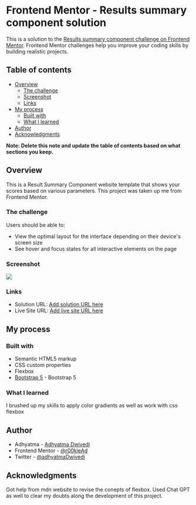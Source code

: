 # Frontend Mentor - Results summary component solution

This is a solution to the [Results summary component challenge on Frontend Mentor](https://www.frontendmentor.io/challenges/results-summary-component-CE_K6s0maV). Frontend Mentor challenges help you improve your coding skills by building realistic projects. 

## Table of contents

- [Overview](#overview)
  - [The challenge](#the-challenge)
  - [Screenshot](#screenshot)
  - [Links](#links)
- [My process](#my-process)
  - [Built with](#built-with)
  - [What I learned](#what-i-learned)
- [Author](#author)
- [Acknowledgments](#acknowledgments)

**Note: Delete this note and update the table of contents based on what sections you keep.**

## Overview

This is a Result Summary Component website template that shows your scores based on various parameters. This project was taken up me from Frontend Mentor.

### The challenge

Users should be able to:

- View the optimal layout for the interface depending on their device's screen size
- See hover and focus states for all interactive elements on the page

### Screenshot

![](/Result%20Summary%20Component/images/ss.png)

### Links

- Solution URL: [Add solution URL here](https://your-solution-url.com)
- Live Site URL: [Add live site URL here](https://your-live-site-url.com)

## My process

### Built with

- Semantic HTML5 markup
- CSS custom properties
- Flexbox
- [Bootstrap 5](https://getbootstrap.com/docs/5.2/getting-started/introduction/) - Bootstrap 5

### What I learned

I brushed up my skills to apply color gradients as well as work with css flexbox

## Author

- Adhyatma - [Adhyatma Dwivedi](https://personal-site-tau-ashy.vercel.app/)
- Frontend Mentor - [@r00kieAd](https://www.frontendmentor.io/profile/r00kieAd)
- Twitter - [@adhyatmaDwivedi](https://www.twitter.com/adhyatmaDwivedi)


## Acknowledgments

Got help from mdn website to revise the conepts of flexbox. Used Chat GPT as well to clear my doubts along the development of this project.
